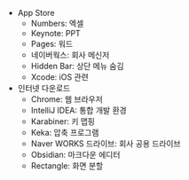 - App Store
	- Numbers: 엑셀
	- Keynote: PPT
	- Pages: 워드
	- 네이버웍스: 회사 메신저
	- Hidden Bar: 상단 메뉴 숨김
	- Xcode: iOS 관련
- 인터넷 다운로드
	- Chrome: 웹 브라우저
	- IntelliJ IDEA: 통합 개발 환경
	- Karabiner: 키 맵핑
	- Keka: 압축 프로그램
	- Naver WORKS 드라이브: 회사 공용 드라이브
	- Obsidian: 마크다운 에디터
	- Rectangle: 화면 분할